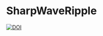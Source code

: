 # SharpWaveRipple



[![DOI](https://zenodo.org/badge/459619241.svg)](https://zenodo.org/badge/latestdoi/459619241)

